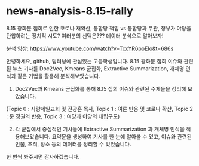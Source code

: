# news-analysis-8.15-rally
8.15 광화문 집회로 인한 코로나 재확산, 통합당 책임 vs 통합당과 무관, 정부가 야당을 탄압하려는 정치적 시도? 여러분의 선택은??? 데이터 분석으로 알아보자!

분석 영상: https://www.youtube.com/watch?v=TcxYR6poEIo&t=686s 

안녕하세요, github, 딥러닝에 관심있는 고등학생입니다. 8.15 광화문 집회 이슈와 관련된 뉴스 기사를 Doc2Vec, Kmeans 군집화, Extractive Summarization, 개체명 인식과 같은 기법을 활용해 분석해보았습니다. 

1) Doc2Vec과 Kmeans 군집화를 통해 8.15 집회 이슈와 관련된 주제들을 정리해 보았습니다.

(Topic 0 : 사랑제일교회 및 전광훈 목사, Topic 1 : 여론 반응 및 코로나 확산, Topic 2 : 문 정권의 반응, Topic 3 : 여당과 야당의 대립구도)

2) 각 군집에서 중심적인 기사들에 Extractive Summarization 과 개체명 인식을 적용해보았습니다. 요약문을 생성하여 기사를 한 눈에 알아볼 수 있고, 이슈와 관련된 인물, 조직, 장소 등의 데이터를 정리할 수 있었습니다.

한 번씩 봐주시면 감사하겠습니다. 
